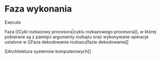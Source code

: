 # Faza wykonania
Execute

Faza [[Cykl rozkazowy procesora|cyklu rozkazowego procesora]], w której pobierane są z pamięci argumenty rozkazu oraz wykonywane operacje ustalone w [[Faza dekodowania rozkazu|fazie dekodowania]]

[[Architektura systemów komputerowych]]